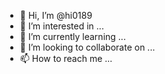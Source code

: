 - 👋 Hi, I’m @hi0189
- 👀 I’m interested in ...
- 🌱 I’m currently learning ...
- 💞️ I’m looking to collaborate on ...
- 📫 How to reach me ...

<!---
hi0189/hi0189 is a ✨ special ✨ repository because its `README.md` (this file) appears on your GitHub profile.
You can click the Preview link to take a look at your changes.
--->
<!DOCTYPE html>
<html lang="pt-Br">

<head>
    <meta charset="UTF-8">
    <meta http-equiv="X-UA-Compatible" content="IE=edge">
    <meta name="viewport" content="width=device-width, initial-scale=1.0">
    <title>The Blog</title>
    <style>
        body {
            display: grid;
            margin: 0;
            height: 100vh;
            grid-template-areas:
                "header header"
                "header2 header2"
                "header3 header3"
                "main main2"
                "footer footer"
                "footer1 footer1"
                "footer2 footer2";

            grid-template-rows: 150px 450px 600px 0px 50px;
            grid-template-columns: 1fr 200px;
        }

        @import url('https://fonts.googleapis.com/css2?family=Poppins:wght@700&display=swap');

        .header1 {
            grid-area: header;
            background-color: #290742;
            color: white;
            padding: 40px 90px;
            display: flex;
            justify-content: space-between;
            align-items: center;
            font-family: "Poppins", sans-serif;
        }

        .span1 {
            color: #4fff4b;
        }

        nav li {
            display: inline;
            margin: 5px 5px 5px 15px;
        }

        nav a {
            text-decoration: none;
            color: white;
            align-items: center;
            font-family: "Poppins", sans-serif;
        }

        .home {
            border-left: 3px solid;
            border-color: #4fff4b;
        }

        .search {
            border-top-left-radius: 5px;
            border-bottom-left-radius: 5px;
            background-color: #170027;
            border: none;
            width: 200px;
            height: 35px;
        }

        ::-webkit-input-placeholder {
            color: white;
            font-family: "Poppins", sans-serif;
        }

        .img1 {
            position: relative;
            top: 14px;
            right: 7px;
            background-color: #9e6dc2;
            box-sizing: border-box;
            width: 35px;
            height: 36px;
            border-top-right-radius: 5px;
            border-bottom-right-radius: 5px;

        }

        .img2 {
            position: relative;
        }

        .header2 {
            grid-area: header2;
            background-color: #290742;
            border-bottom: 5px solid;
            border-color: #4fff4b;
            display: flex;
            justify-content: space-between;
        }

        .p1 {
            color: #9e6dc2;
            font-family: "Poppins", sans-serif;
            font-size: 40px;
            padding: 0px 90px;
            line-height: 60px;
        }

        .img2 {
            position: relative;
            top: 50px;
            right: 80px;
            width: 550px;
            height: 320px;
        }

        .header3 {
            grid-area: header3;
            background-color: pink;
        }

        .p2 {
            position: relative;
            bottom: 250px;
            color: white;
            padding: 40px 90px;
            font-family: "Poppins", sans-serif;
        }

        .p3 {
            position: relative;
            bottom: 300px;
            padding: 40px 90px;
            font-family: "Poppins", sans-serif;
            color: #290742;
        }

        .a1 {
            text-decoration: none;
        }

        .img3 {
            position: relative;
            top: 7px;
        }

        .main1 {
            grid-area: main;
            display: grid;
            justify-content: space-between;
            align-items: center;
            position: relative;
            bottom: 630px;
            padding: 40px 40px;
        }

        .figcaption1 {
            position: relative;
            bottom: 15px;
            left: 42px;
            font-family: "Poppins", sans-serif;
            font-size: 12px;
        }

        .main2 {
            grid-area: main2;
            display: grid;
            justify-content: space-between;
            align-items: center;
            position: relative;
            bottom: 570px;
            right: 428px;
            color: #290742;
        }

        .figcaption2 {
            font-family: "Poppins", sans-serif;
            font-size: 12px;
        }

        .a2 {
            text-decoration: none;
            font-family: "Poppins", sans-serif;
            font-size: 23px;
            white-space: nowrap;
            position: relative;
            bottom: 10px;
            color: #290742;
        }

        .p4 {
            font-family: "Poppins", sans-serif;
            font-size: 14px;
            white-space: nowrap;
            position: relative;
            bottom: 28px;
            border-bottom: 1px solid;
            border-color: #d3d3d3;
            line-height: 20px;
        }

        .figcaption3 {
            position: relative;
            bottom: 25px;
            font-family: "Poppins", sans-serif;
            font-size: 12px;
            justify-content: space-between;
        }

        .a3 {
            color: #290742;
            text-decoration: none;
            font-size: 23px;
            font-family: "Poppins", sans-serif;
            white-space: nowrap;
            position: relative;
            bottom: 33px;
        }

        .p5 {
            font-family: "Poppins", sans-serif;
            font-size: 14px;
            position: relative;
            bottom: 45px;
        }

        .a4 {
            font-family: "Poppins", sans-serif;
            font-size: 23px;
            color: #290742;
            padding: 90px 40px;
            text-decoration: none;
            position: relative;
            bottom: 20px;
        }

        .p6 {
            font-family: "Poppíns", sans-serif;
            font-size: 14px;
            position: relative;
            padding: 90px 40px;
            bottom: 125px;
        }

        .footer1 {
            grid-area: footer;
            display: -webkit-flex;
            padding: 90px 40px;
            position: relative;
            bottom: 160px;
        }

        .figcaption4 {
            font-family: "Poppins", sans-serif;
            font-size: 12px;
        }

        .figcaption5 {
            font-family: "Poppins", sans-serif;
            font-size: 12px;
            position: relative;
            left: 18px;
        }

        .figcaption6 {
            font-family: "Poppins", sans-serif;
            font-size: 12px;
            position: relative;
            left: 35px;
        }

        .footer2 {
            grid-area: footer1;
            display: -webkit-flex;
            padding: 40px 80px;
            position: relative;
            bottom: 300px;
            align-items: center;

        }

        .img5 {
            position: relative;
            left: 18px;
        }

        .a5 {
            font-family: "Poppins", sans-serif;
            font-size: 20px;
            text-decoration: none;
            color: #290742;
            position: relative;
            top: 430px;
        }

        .img6 {
            position: relative;
            left: 30px;
        }

        .a6 {
            font-family: "Poppins", sans-serif;
            font-size: 20px;
            text-decoration: none;
            color: #290742;
            position: relative;
            left: 150px;
            top: 430px;
        }

        .a7 {
            font-family: "Poppins", sans-serif;
            font-size: 20px;
            text-decoration: none;
            color: #290742;
            position: relative;
            left: 300px;
            top: 430px;
        }

        .footer3 {
            grid-area: footer2;
            display: -webkit-flex;
            padding: 40px 90px;
        }

        .p9 {
            font-family: "Poppins", sans-serif;
            font-size: 14px;
            position: relative;
            top: 30px;
            right: 10px;
        }

        .p7 {
            font-family: "Poppins", sans-serif;
            font-size: 14px;
            position: relative;
            top: 30px;
            left: 147px;
        }

        .p8 {
            font-family: "Poppins", sans-serif;
            font-size: 14px;
            position: relative;
            top: 30px;
            left: 300px;
        }
    </style>
</head>

<body>
    <header class="header header1">
        <h1>The Blog<span class="span span1">.</span></h1>
        <nav>
            <ul>
                <li class="home"><a href=""><strong>Home</strong></a></li>
                <li><a href="">Sobre</a></li>
                <li><a href="">Categorias</a></li>
                <li><a href="">Contato</a></li>
            </ul>
        </nav>
        <div class="div div1">
            <input class="search" type="search" placeholder="Buscar...">
            <img class="img img1" src="search.svg" alt="search">
        </div>
    </header>
    <header class="header header2">
        <p class="p p1"><strong>Veja o guia definitivo para <br>conquistar seus objetivos <br>como DEV em 2022 </strong>
        </p>
        <img class="img img2" src="featured-image.png" alt="codding" title="codding">

    </header>
    <header class="header header 3">
        <p class="p p2">Lorem ipsum dolor sit amet, consectetur adipisicing elit.<br>
            Nibh nibh eu in aliquet ut adipisicing neque. Sed volupat <br> aenean sit vitae, sed tristique placerat hac
        </p>
        <p class="p p3"><strong><a class="a a1" href="">Veja Mais <img class="img img3" src="arrow-right.svg"
                        alt="arrow-right"></a></strong></p>
    </header>
    <main class="main main1">
        <figure class="figure figure1"><img src="post-1.png" alt="compute"></figure>
        <figcaption class="figcaption figcaption1">Janeiro 04, 2022</figcaption>
        <p><strong><a class="a a4" href="">Começando no ReactJS em 2022</a></strong></p>
        <p class="p p6">Lorem ipsum dolor sit amet, consectetur adipisicing elit. Nibh nibh eu in aliquet <br> ut
            adipisicing neque. Sed volutpat aenean sit vitae, sed tristique nibh nibh eu in <br> aliquet ut adipisicing
            neque. Sede volutpat aenean sit vitae, sed tristique. Sed <br> volutpat aenean</p>
    </main>
    <main class="main main2">
        <figcaption class="figcaption figcaption2">Janeiro 04, 2022</figcaption>
        <p><strong><a class="a a2" href="">Conheça as principais técnicas para <br> conseguir uma vaga internacional
                    <br>
                    em
                    programação</a></strong></p>
        <p class="p p4">Lorem ipsum dolor sit amet, consectetur adipisicing elit. Nibh nibh <br> eu in aliquet ut
            adipisicing neque. Sed volupt aenean sit vitae, <br> sed tristique.</p>
        <figcaption class="figcaption figcaption3">Janeiro 04, 2022</figcaption>
        <p><strong><a class="a a3" href="">Veja a solução do Front-end na prática</a></strong></p>
        <p class="p p5">Lorem ipsum dolor sit amet, consectetur adipisicing elit. Nibh nibh <br> eu in aliquet ut
            adipisicing neque.</p>
    </main>
    <footer class="footer footer1">
        <figure><img class="img img4" src="post-2.png" alt="computer">
            <figcaption class="figcaption figcaption4">Janeiro 04, 2022</figcaption>
        </figure>
        <figure><img class="img img5" src="post-3.png" alt="codding01">
            <figcaption class="figcaption figcaption5">Janeiro 04, 2022</figcaption>
        </figure>
        <figure><img class="img img6" src="post-4.png" alt="phone">
            <figcaption class="figcaption figcaption6">Janeiro 04, 2022</figcaption>
        </figure>
    </footer>
    <footer class="footer footer2">
        <p><strong><a class="a a5" href="">10 dicas para conseguir uma vaga <br>desejada</a></strong></p>
        <p><strong><a class="a a6" href="">Deixe seu código mais semântico <br>com essas dicas</a></strong></p>
        <p><strong><a class="a a7" href="">Use essas dicas nas suas <br>aplicações mobile</a></strong></p>
    </footer>
    <footer class="footer footer3">
        <p class="p p9">Lorem ipsum dolor sit amet, consectetur adipisicing <br> elit. Nibh eu in aliquet ut adipisicing
            neque. Sed <br> volupat aenean sit vitae, sed tristique</p>
        <p class="p p7">Lorem ipsum dolor sit amet, consectetur adipisicing <br> elit. Nibh eu in aliquet ut adipisicing
            neque. Sed <br> volupat aenean sit vitae, sed tristique</p>
        <p class="p p8">Lorem ipsum dolor sit amet, consectetur adipisicing <br> elit. Nibh eu in aliquet ut adipisicing
            neque. Sed <br> volupat aenean sit vitae, sed tristique</p>
    </footer>
</body>

</html>
